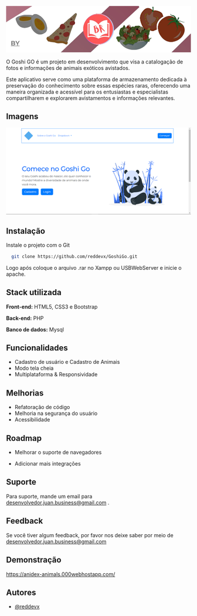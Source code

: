 
<img src="https://raw.githubusercontent.com/reddevx/BookReceitas/main/app/assets/images/br.png">

O Goshi GO é um projeto em desenvolvimento que visa a catalogação de fotos e informações de animais exóticos avistados. 

 Este aplicativo serve como uma plataforma de armazenamento dedicada à preservação do conhecimento sobre essas espécies raras, oferecendo uma maneira organizada e acessível para os entusiastas e especialistas compartilharem e explorarem avistamentos e informações relevantes.


## Imagens

<center>

<img src="https://github.com/reddevx/GoshiGo/blob/main/imagem/image.png">

</center>

## Instalação

Instale o projeto com o Git

```bash
  git clone https://github.com/reddevx/GoshiGo.git

```
Logo após coloque o arquivo .rar no Xampp ou USBWebServer e inicie o apache.
    
## Stack utilizada

**Front-end:** HTML5, CSS3 e Bootstrap

**Back-end:** PHP

**Banco de dados:** Mysql


## Funcionalidades

- Cadastro de usuário e Cadastro de Animais
- Modo tela cheia
- Multiplataforma & Responsividade


## Melhorias

- Refatoração de código
- Melhoria na segurança do usuário
- Acessibilidade


## Roadmap

- Melhorar o suporte de navegadores

- Adicionar mais integrações


## Suporte

Para suporte, mande um email para desenvolvedor.juan.business@gmail.com .


## Feedback

Se você tiver algum feedback, por favor nos deixe saber por meio de desenvolvedor.juan.business@gmail.com 


## Demonstração

https://anidex-animals.000webhostapp.com/

## Autores















- [@reddevx](https://www.github.com/reddevx)

